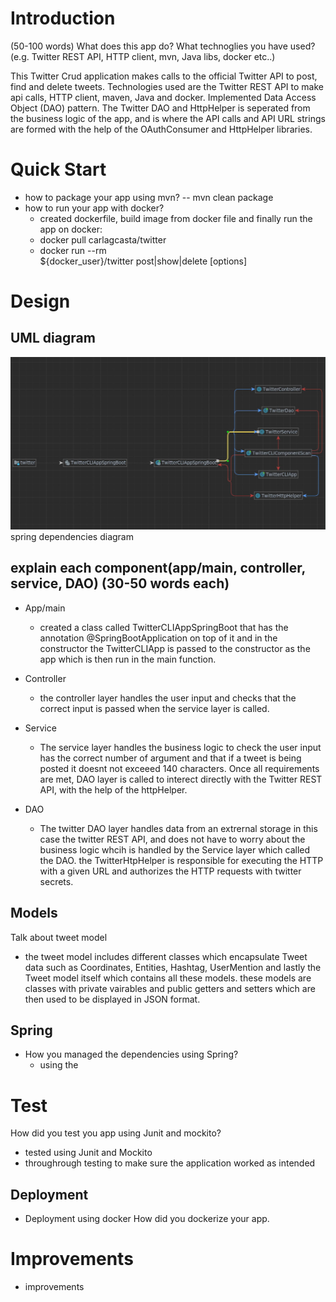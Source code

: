 # Introduction
(50-100 words)
What does this app do? What technoglies you have used? (e.g. Twitter REST API, HTTP client, mvn, Java libs, docker etc..)

This Twitter Crud application makes calls to the official Twitter API to post, find and delete tweets. Technologies used are the Twitter REST API to make api calls, HTTP client, maven, Java and docker. Implemented Data Access Object (DAO) pattern. The Twitter DAO and HttpHelper is seperated from the business logic of the app, and is where the API calls and API URL strings are formed with the help of the OAuthConsumer and HttpHelper libraries. 

# Quick Start
- how to package your app using mvn?
  -- mvn clean package
- how to run your app with docker?
   - created dockerfile, build image from docker file and finally run the app on docker:
   - docker pull carlagcasta/twitter
   - docker run --rm \
 ${docker_user}/twitter post|show|delete [options]

# Design
## UML diagram
![image](../assets/SpringBoot.JPG)
spring dependencies diagram

## explain each component(app/main, controller, service, DAO) (30-50 words each)
- App/main
  - created a class called TwitterCLIAppSpringBoot that has the annotation @SpringBootApplication on top of it and in the constructor the TwitterCLIApp is passed to the constructor as the app which is then run in the main function.
  
- Controller
  - the controller layer handles the user input and checks that the correct input is passed when the service layer is called.
  
- Service
  - The service layer handles the business logic to check the user input has the correct number of argument and that if a tweet is being posted it doesnt not exceeed 140 characters. Once all requirements are met, DAO layer is called to interect directly with the Twitter REST API, with the help of the httpHelper.

- DAO
  - The twitter DAO layer handles data from an extrernal storage in this case the twitter REST API, and does not have to worry about the business logic whcih is handled by the Service layer which called the DAO. the TwitterHtpHelper is responsible for executing the HTTP with a given URL and authorizes the HTTP requests with twitter secrets.

## Models
Talk about tweet model
* the tweet model includes different classes which encapsulate Tweet data such as Coordinates, Entities, Hashtag, UserMention and lastly the Tweet model itself which contains all these models. these models are classes with private vairables and public getters and setters which are then used to be displayed in JSON format.

## Spring
- How you managed the dependencies using Spring?
  - using the 
  
# Test
How did you test you app using Junit and mockito?
  - tested using Junit and Mockito
  - throughrough testing to make sure the application worked as intended

## Deployment
  - Deployment using docker
How did you dockerize your app.

# Improvements
- improvements
